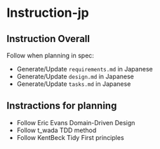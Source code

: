 # Instruction-jp

<!------------------------------------------------------------------------------------
   Add Rules to this file or a short description and have Kiro refine them for you:
------------------------------------------------------------------------------------->

## Instruction Overall

Follow when planning in spec:

- Generate/Update `requirements.md` in Japanese
- Generate/Update `design.md` in Japanese
- Generate/Update `tasks.md` in Japanese

## Instractions for planning

- Follow Eric Evans Domain-Driven Design
- Follow t_wada TDD method
- Follow KentBeck Tidy First principles
